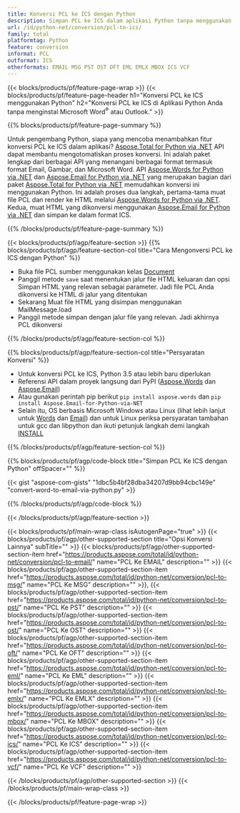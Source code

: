 ```yaml
---
title: Konversi PCL ke ICS dengan Python
description: Simpan PCL ke ICS dalam aplikasi Python tanpa menggunakan Microsoft Word atau Outlook
url: /id/python-net/conversion/pcl-to-ics/
family: total
platformtag: Python
feature: conversion
informat: PCL
outformat: ICS
otherformats: EMAIL MSG PST OST OFT EML EMLX MBOX ICS VCF
---
```

{{< blocks/products/pf/feature-page-wrap >}}
{{< blocks/products/pf/feature-page-header h1="Konversi PCL ke ICS menggunakan Python" h2="Konversi PCL ke ICS di Aplikasi Python Anda tanpa menginstal Microsoft Word<sup>&reg;</sup> atau Outlook." >}}

{{% blocks/products/pf/feature-page-summary %}}

Untuk pengembang Python, siapa yang mencoba menambahkan fitur konversi PCL ke ICS dalam aplikasi? [Aspose.Total for Python via .NET](https://products.aspose.com/total/python-net/) API dapat membantu mengotomatiskan proses konversi. Ini adalah paket lengkap dari berbagai API yang menangani berbagai format termasuk format Email, Gambar, dan Microsoft Word. API [Aspose.Words for Python via .NET](https://products.aspose.com/words/python-net/) dan [Aspose.Email for Python via .NET](https://products.aspose.com/email/python-net/) yang merupakan bagian dari paket [Aspose.Total for Python via .NET](https://products.aspose.com/total/python-net/) memudahkan konversi ini menggunakan Python. Ini adalah proses dua langkah, pertama-tama muat file PCL dan render ke HTML melalui [Aspose.Words for Python via .NET](https://products.aspose.com/words/python-net/). Kedua, muat HTML yang dikonversi menggunakan [Aspose.Email for Python via .NET](https://products.aspose.com/email/python-net/) dan simpan ke dalam format ICS.

{{% /blocks/products/pf/feature-page-summary %}}

{{< blocks/products/pf/agp/feature-section >}}
{{% blocks/products/pf/agp/feature-section-col title="Cara Mengonversi PCL ke ICS dengan Python" %}}

- Buka file PCL sumber menggunakan kelas [Document](https://reference.aspose.com/words/python-net/aspose.words/document/)
- Panggil metode `save` saat menentukan jalur file HTML keluaran dan opsi Simpan HTML yang relevan sebagai parameter. Jadi file PCL Anda dikonversi ke HTML di jalur yang ditentukan
- Sekarang Muat file HTML yang disimpan menggunakan MailMessage.load
- Panggil metode simpan dengan jalur file yang relevan. Jadi akhirnya PCL dikonversi

{{% /blocks/products/pf/agp/feature-section-col %}}

{{% blocks/products/pf/agp/feature-section-col title="Persyaratan Konversi" %}}

- Untuk konversi PCL ke ICS, Python 3.5 atau lebih baru diperlukan
- Referensi API dalam proyek langsung dari PyPI ([Aspose.Words](https://pypi.org/project/aspose-words/) dan [Aspose.Email](https://pypi.org/project/Aspose.Email-for-Python-via-NET/))
- Atau gunakan perintah pip berikut ```pip install aspose.words``` dan ```pip install Aspose.Email-for-Python-via-NET``` 
- Selain itu, OS berbasis Microsoft Windows atau Linux (lihat lebih lanjut untuk [Words](https://docs.aspose.com/words/python-net/system-requirements/) dan [Email](https://docs.aspose.com/email/python-net/system-requirements/)) dan untuk Linux periksa persyaratan tambahan untuk gcc dan libpython dan ikuti petunjuk langkah demi langkah [INSTALL](https://docs.aspose.com/words/python-net/installation/)
 

{{% /blocks/products/pf/agp/feature-section-col %}}

{{% blocks/products/pf/agp/code-block title="Simpan PCL Ke ICS dengan Python" offSpacer="" %}}

{{< gist "aspose-com-gists" "1dbc5b4bf28dba34207d9bb94cbc149e" "convert-word-to-email-via-python.py" >}}

{{% /blocks/products/pf/agp/code-block %}}

{{< /blocks/products/pf/agp/feature-section >}}

{{< blocks/products/pf/main-wrap-class isAutogenPage="true" >}}
{{< blocks/products/pf/agp/other-supported-section title="Opsi Konversi Lainnya" subTitle="" >}}
{{< blocks/products/pf/agp/other-supported-section-item href="https://products.aspose.com/total/id/python-net/conversion/pcl-to-email/" name="PCL Ke EMAIL" description="" >}}
{{< blocks/products/pf/agp/other-supported-section-item href="https://products.aspose.com/total/id/python-net/conversion/pcl-to-msg/" name="PCL Ke MSG" description="" >}},
{{< blocks/products/pf/agp/other-supported-section-item href="https://products.aspose.com/total/id/python-net/conversion/pcl-to-pst/" name="PCL Ke PST" description="" >}}
{{< blocks/products/pf/agp/other-supported-section-item href="https://products.aspose.com/total/id/python-net/conversion/pcl-to-ost/" name="PCL Ke OST" description="" >}}
{{< blocks/products/pf/agp/other-supported-section-item href="https://products.aspose.com/total/id/python-net/conversion/pcl-to-oft/" name="PCL Ke OFT" description="" >}}
{{< blocks/products/pf/agp/other-supported-section-item href="https://products.aspose.com/total/id/python-net/conversion/pcl-to-eml/" name="PCL Ke EML" description="" >}}
{{< blocks/products/pf/agp/other-supported-section-item href="https://products.aspose.com/total/id/python-net/conversion/pcl-to-emlx/" name="PCL Ke EMLX" description="" >}}
{{< blocks/products/pf/agp/other-supported-section-item href="https://products.aspose.com/total/id/python-net/conversion/pcl-to-mbox/" name="PCL Ke MBOX" description="" >}}
{{< blocks/products/pf/agp/other-supported-section-item href="https://products.aspose.com/total/id/python-net/conversion/pcl-to-ics/" name="PCL Ke ICS" description="" >}}
{{< blocks/products/pf/agp/other-supported-section-item href="https://products.aspose.com/total/id/python-net/conversion/pcl-to-vcf/" name="PCL Ke VCF" description="" >}}

{{< /blocks/products/pf/agp/other-supported-section >}}
{{< /blocks/products/pf/main-wrap-class >}}

{{< /blocks/products/pf/feature-page-wrap >}}